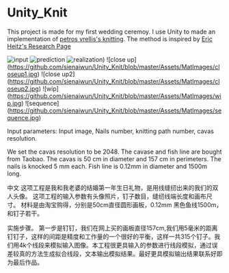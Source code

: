 # Unity_Knit

This project is made for my first wedding ceremoy. I use Unity to made an implementation of [petros vrellis's knitting](http://artof01.com/vrellis/works/knit.html). The method is inspired by [Eric Heitz's Research Page](https://eheitzresearch.wordpress.com/)

![input](https://github.com/sienaiwun/Unity_Knit/blob/master/Assets/MatImages/input.jpg)
![prediction](https://github.com/sienaiwun/Unity_Knit/blob/master/Assets/MatImages/prediction2.jpg)
![realization](https://github.com/sienaiwun/Unity_Knit/blob/master/Assets/MatImages/realization2.jpg))
![close up]
(https://github.com/sienaiwun/Unity_Knit/blob/master/Assets/MatImages/closeup1.jpg)
![close up2]
(https://github.com/sienaiwun/Unity_Knit/blob/master/Assets/MatImages/closeup2.jpg)
![wip]
(https://github.com/sienaiwun/Unity_Knit/blob/master/Assets/MatImages/wip.jpg)
![sequence]
(https://github.com/sienaiwun/Unity_Knit/blob/master/Assets/MatImages/sequence.jpg)

Input parameters:
Input image, Nails number, knitting path number, cavas resolution.

We set the cavas resolution to be 2048. The cavase and fish line are bought from Taobao.
The cavas is 50 cm in diameter and 157 cm in perimeters. The nails is knocked 5 mm each. Fish line is 0.12mm in diameter and 1500m long.

中文
这项工程是我和我老婆的结婚第一年生日礼物，是用线缝纫出来的我们的双人头像。
这项工程的输入参数有头像照片，钉子数目，缝纫线端长度和画布尺寸。
材料是由淘宝购得，分别是50cm直径圆形画板，0.12mm 黑色鱼线1500m，和钉子若干。

实施步骤。
第一步是钉钉，我们在网上买的画板直径157cm,我们用5毫米的距离钉钉子，这样的间距是精度和工作量的一个很好的平衡，这样一共315个钉子。我们用4k个线段来模拟输入图像。本工程很更具输入的参数进行线段模拟，通过误差较真的方法生成拟合线段，文本输出模拟结果。最好更具模拟输出结果联系好即为最后作品。
